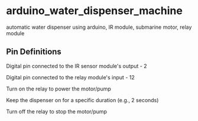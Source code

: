 # arduino_water_dispenser_machine
automatic water dispenser using arduino, IR module, submarine motor, relay module

## Pin Definitions
Digital pin connected to the IR sensor module's output - 2 

Digital pin connected to the relay module's input - 12

Turn on the relay to power the motor/pump

Keep the dispenser on for a specific duration (e.g., 2 seconds)

Turn off the relay to stop the motor/pump
